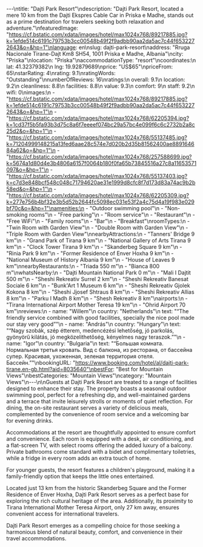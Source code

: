 ---\ntitle: "Dajti Park Resort"\ndescription: "Dajti Park Resort, located a mere 10 km from the Dajti Ekspres Cable Car in Priska e Madhe, stands out as a prime destination for travelers seeking both relaxation and adventure."\nfeaturedImage: "https://cf.bstatic.com/xdata/images/hotel/max1024x768/89217885.jpg?k=1efde514c6191c79753b3cc00548b49f2f9adbb90aa2da5ac7c44f6532272643&o=&hp=1"\nlanguage: en\nslug: dajti-park-resort\naddress: "Rruga Nacionale Tirane-Dajt Km8 SH54, 1001 Priska e Madhe, Albania"\ncity: "Priska"\nlocation: "Priska"\naccommodationType: "resort"\ncoordinates:\n  lat: 41.32379382\n  lng: 19.92879689\nprice: "US$65"\npriceFrom: 65\nstarRating: 4\nrating: 9.1\nratingWords: "Outstanding"\nnumberOfReviews: 16\nratings:\n  overall: 9.1\n  location: 9.2\n  cleanliness: 8.8\n  facilities: 8.8\n  value: 9.3\n  comfort: 9\n  staff: 9.2\n  wifi: 0\nimages:\n  - "https://cf.bstatic.com/xdata/images/hotel/max1024x768/89217885.jpg?k=1efde514c6191c79753b3cc00548b49f2f9adbb90aa2da5ac7c44f6532272643&o=&hp=1"\n  - "https://cf.bstatic.com/xdata/images/hotel/max1024x768/62205394.jpg?k=1cd37f5b5fa93b3d75c8a6f7eeeef074bc29a57bc4e099f6c6c2732b2a8c25d2&o=&hp=1"\n  - "https://cf.bstatic.com/xdata/images/hotel/max1024x768/55137485.jpg?k=71204999148215a13fed6aae28c574e7d020b2d35b81562400ae889164684a62&o=&hp=1"\n  - "https://cf.bstatic.com/xdata/images/hotel/max1024x768/257588699.jpg?k=5674a1d80d4e3b4806a6157f0064b180f0fa65b73845516a27c8a11653571097&o=&hp=1"\n  - "https://cf.bstatic.com/xdata/images/hotel/max1024x768/55137403.jpg?k=c7d3e848bcf548c048c71794620ae31e1999d8cfc8f7d173d83a74ac9b2b58ed&o=&hp=1"\n  - "https://cf.bstatic.com/xdata/images/hotel/max1024x768/62205309.jpg?k=277e756b4bf32e3b5d52b2644fc5098ec031e53f2a4c75d4a19f983e029bf70c&o=&hp=1"\namenities:\n  - "Outdoor swimming pool"\n  - "Non-smoking rooms"\n  - "Free parking"\n  - "Room service"\n  - "Restaurant"\n  - "Free WiFi"\n  - "Family rooms"\n  - "Bar"\n  - "Breakfast"\nroomTypes:\n  - "Twin Room with Garden View"\n  - "Double Room with Garden View"\n  - "Triple Room with Garden View"\nnearbyAttractions:\n  - "Tanners' Bridge 9 km"\n  - "Grand Park of Tirana 9 km"\n  - "National Gallery of Arts Tirana 9 km"\n  - "Clock Tower Tirana 9 km"\n  - "Skanderbeg Square 9 km"\n  - "Rinia Park 9 km"\n  - "Former Residence of Enver Hoxha 9 km"\n  - "National Museum of History Albania 9 km"\n  - "House of Leaves 9 km"\nnearbyRestaurants:\n  - "Triada 550 m"\n  - "Bianca 800 m"\nwhatsNearby:\n  - "Dajti Mountain National Park 0 m"\n  - "Mali I Dajtit 500 m"\n  - "Sheshi Rekreativ Surrel 2 km"\n  - "Sheshi Rekreativ Banesat Sociale 6 km"\n  - "Bunk'Art 1 Museum 6 km"\n  - "Sheshi Rekreativ Gjolek Kokona 8 km"\n  - "Sheshi Jjosef Shtraus 8 km"\n  - "Sheshi Rekreativ Allias 8 km"\n  - "Parku I Madh 8 km"\n  - "Shesh Rekreativ 8 km"\nairports:\n  - "Tirana International Airport Mother Teresa 19 km"\n  - "Ohrid Airport 70 km"\nreviews:\n  - name: "Willem"\n    country: "Netherlands"\n    text: "“The friendly service combined with good facilities, specially the nice pool made our stay very good”"\n  - name: "András"\n    country: "Hungary"\n    text: "“Nagy szobák, szép étterem, medencézési lehetőség, jó parkolás, gyönyörű kilátás, jó megközelithetőség, kényelmes nagy teraszok.”"\n  - name: "Igor"\n    country: "Bulgaria"\n    text: "“Большая комната. Нормальная третья кровать. Вид с балкона, из ресторана, от бассейна супер. Красивая, ухоженная, зеленая территория отеля. Бассейн.”"\nbookingURL: "https://www.booking.com/hotel/al/dajti-park-tirane.en-gb.html?aid=8035640"\nbestFor: "Best for Mountain Views"\nbestCategories: "Mountain Views"\ncategory: "Mountain Views"\n---\n\nGuests at Dajti Park Resort are treated to a range of facilities designed to enhance their stay. The property boasts a seasonal outdoor swimming pool, perfect for a refreshing dip, and well-maintained gardens and a terrace that invite leisurely strolls or moments of quiet reflection. For dining, the on-site restaurant serves a variety of delicious meals, complemented by the convenience of room service and a welcoming bar for evening drinks.

Accommodations at the resort are thoughtfully appointed to ensure comfort and convenience. Each room is equipped with a desk, air conditioning, and a flat-screen TV, with select rooms offering the added luxury of a balcony. Private bathrooms come standard with a bidet and complimentary toiletries, while a fridge in every room adds an extra touch of home.

For younger guests, the resort features a children's playground, making it a family-friendly option that keeps the little ones entertained. 

Located just 13 km from the historic Skanderbeg Square and the Former Residence of Enver Hoxha, Dajti Park Resort serves as a perfect base for exploring the rich cultural heritage of the area. Additionally, its proximity to Tirana International Mother Teresa Airport, only 27 km away, ensures convenient access for international travelers.

Dajti Park Resort emerges as a compelling choice for those seeking a harmonious blend of natural beauty, comfort, and convenience in their travel accommodations.